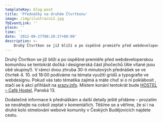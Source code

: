 ```yaml
---
templateKey: blog-post
title: 'Přednášky na druhém Čtvrtkonu'
image: /img/ilustracni2.jpg
fbEventLink: ''
place: ''
time: ''
date: '2012-09-27T08:20:37+00:00'
description: >-
    Druhý Čtvrtkon se již blíží a po úspěšné premiéře před webdeveloperskou komunitou se tentokrát dočká i designerská část jihočechů (Ale vítané jsou obě skupiny!). V rámci dvou zhruba...
---
```

Druhý Čtvrtkon se již blíží a po úspěšné premiéře před webdeveloperskou komunitou se tentokrát dočká i designerská část jihočechů (Ale vítané jsou obě skupiny!). V rámci dvou zhruba 30-ti minutových přednášek se ve čtvrtek 4. 10. od 18:00 podíváme na témata využití gridů a typografie ve webdesignu. Pokud vás tato tématika zajímá a máte chuť si o ní poklábosit , stačí se k akci přihlásit na [srazy.info](http://pojd.me/23j "Registrace k druhému Čtvrtkonu"). Místem konání tentokrát bude [HOSTEL – Café Hostel](http://hostel.cafehostel.cz/ "Café Hostel České Budějovice"), Panská 13.

Dodatečné informace k přednáškám a další detaily ještě přidáme – prozatím se neváhejte na cokoli zeptat v komentářích. Těšíme se a věříme, že si i na druhé kolo stmelování webové komunity v Českých Budějovicích najdete cestu.